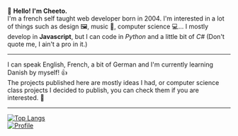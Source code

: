 🗿 **Hello! I'm Cheeto.**<br>
I'm a french self taught web developer born in 2004. I'm interested in a lot of things such as design 🖼️, music 🎷, computer science 💻...
I mostly develop in **Javascript**, but I can code in *Python* and a little bit of *C#* (Don't quote me, I ain't a pro in it.)
** **
I can speak English, French, a bit of German and I'm currently learning Danish by myself! 👍<br>
The projects published here are mostly ideas I had, or computer science class projects I decided to publish, you can check them if you are interested. 🧊
** **
[![Top Langs](https://github-readme-stats.vercel.app/api/top-langs/?username=Cheeteau&layout=compact&theme=dark&hide_border=true)](https://github.com/anuraghazra/github-readme-stats)
<br>
[![Profile](https://github-readme-stats.vercel.app/api?username=Cheeteau&theme=dark&hide_border=true)](https://github-readme-stats.vercel.app/api?username=Cheeteau)